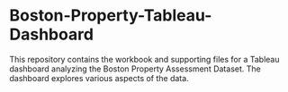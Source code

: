 # Boston-Property-Tableau-Dashboard
This repository contains the workbook and supporting files for a Tableau dashboard analyzing the Boston Property Assessment Dataset. The dashboard explores various aspects of the data.
